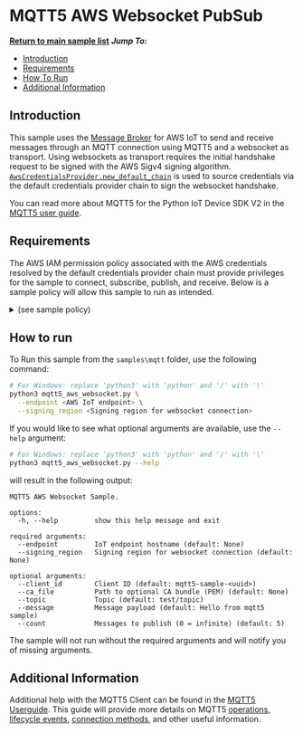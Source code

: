 # MQTT5 AWS Websocket PubSub

[**Return to main sample list**](../README.md)
*__Jump To:__*
* [Introduction](#introduction)
* [Requirements](#requirements)
* [How To Run](#how-to-run)
* [Additional Information](#additional-information)

## Introduction
This sample uses the
[Message Broker](https://docs.aws.amazon.com/iot/latest/developerguide/iot-message-broker.html)
for AWS IoT to send and receive messages through an MQTT connection using MQTT5 and a websocket as transport. Using websockets as transport requires the initial handshake request to be signed with the AWS Sigv4 signing algorithm. [`AwsCredentialsProvider.new_default_chain`](https://github.com/awslabs/aws-crt-python/blob/main/awscrt/auth.py) is used to source credentials via the default credentials provider chain to sign the websocket handshake.

You can read more about MQTT5 for the Python IoT Device SDK V2 in the [MQTT5 user guide](../../documents/MQTT5_Userguide.md).

## Requirements

The AWS IAM permission policy associated with the AWS credentials resolved by the default credentials provider chain must provide privileges for the sample to connect, subscribe, publish, and receive. Below is a sample policy will allow this sample to run as intended.

<details>
<summary>(see sample policy)</summary>
<pre>
{
  "Version": "2012-10-17",
  "Statement": [
    {
      "Effect": "Allow",
      "Action": [
        "iot:Publish",
        "iot:Receive"
      ],
      "Resource": [
        "arn:aws:iot:<b>region</b>:<b>account</b>:topic/test/topic"
      ]
    },
    {
      "Effect": "Allow",
      "Action": [
        "iot:Subscribe"
      ],
      "Resource": [
        "arn:aws:iot:<b>region</b>:<b>account</b>:topicfilter/test/topic"
      ]
    },
    {
      "Effect": "Allow",
      "Action": [
        "iot:Connect"
      ],
      "Resource": [
        "arn:aws:iot:<b>region</b>:<b>account</b>:client/mqtt5-sample-*"
      ]
    }
  ]
}
</pre>

Replace with the following with the data from your AWS account:
* `<region>`: The AWS IoT Core region where you created your AWS IoT Core thing you wish to use with this sample. For example `us-east-1`.
* `<account>`: Your AWS IoT Core account ID. This is the set of numbers in the top right next to your AWS account name when using the AWS IoT Core website.

Note that in a real application, you may want to avoid the use of wildcards in your ClientID or use them selectively. Please follow best practices when working with AWS on production applications using the SDK. Also, for the purposes of this sample, please make sure your policy allows a client ID of `mqtt5-sample-*` to connect or use `--client_id <client ID here>` to send the client ID your policy supports.

</details>

## How to run

To Run this sample from the `samples\mqtt` folder, use the following command:

```sh
# For Windows: replace 'python3' with 'python' and '/' with '\'
python3 mqtt5_aws_websocket.py \
  --endpoint <AWS IoT endpoint> \
  --signing_region <Signing region for websocket connection>
```
If you would like to see what optional arguments are available, use the `--help` argument:
``` sh
# For Windows: replace 'python3' with 'python' and '/' with '\'
python3 mqtt5_aws_websocket.py --help
```

will result in the following output:
```
MQTT5 AWS Websocket Sample.

options:
  -h, --help         show this help message and exit

required arguments:
  --endpoint         IoT endpoint hostname (default: None)
  --signing_region   Signing region for websocket connection (default: None)

optional arguments:
  --client_id        Client ID (default: mqtt5-sample-<uuid>)
  --ca_file          Path to optional CA bundle (PEM) (default: None)
  --topic            Topic (default: test/topic)
  --message          Message payload (default: Hello from mqtt5 sample)
  --count            Messages to publish (0 = infinite) (default: 5)
```

The sample will not run without the required arguments and will notify you of missing arguments.

## Additional Information
Additional help with the MQTT5 Client can be found in the [MQTT5 Userguide](../../documents/MQTT5_Userguide.md). This guide will provide more details on MQTT5 [operations](../../documents/MQTT5_Userguide.md#optional-keyword-arguments), [lifecycle events](../../documents/MQTT5_Userguide.md#lifecycle-events), [connection methods](../../documents/MQTT5_Userguide.md#connecting-to-aws-iot-core), and other useful information.
